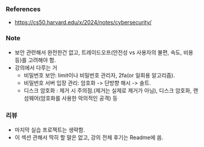 ### References

- https://cs50.harvard.edu/x/2024/notes/cybersecurity/

### Note

- 보안 관련해서 완전한건 없고, 트레이드오프(안전성 vs 사용자의 불편, 속도, 비용 등)를 고려해야 함.
- 강의에서 다루는 거 
  - 비밀번호 보안: limit이나 비밀번호 관리자, 2fa(or 일회용 알고리즘).
  - 비밀번호 서버 입장 관리: 암호화 -> 단방향 해시 -> 솔트.
  - 디스크 암호화 : 제거 시 주의점.(제거는 실제로 제거가 아님), 디스크 암호화, 랜섬웨어(암호화를 사용한 악의적인 공격) 등

### 리뷰

- 마지막 실습 프로젝트는 생략함.
- 이 섹션 관해서 딱히 할 말은 없고, 강의 전체 후기는 Readme에 씀.